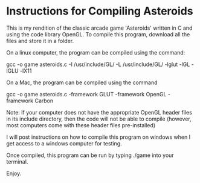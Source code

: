 Instructions for Compiling Asteroids
====================================

This is my rendition of the classic arcade game 'Asteroids' written in C and using the code library OpenGL. To compile this program, download all the files and store it in a folder. 

On a linux computer, the program can be compiled using the command:

gcc -o game asteroids.c -I /usr/include/GL/ -L /usr/include/GL/ -lglut -lGL -lGLU -lX11

On a Mac, the program can be compiled using the command
 
gcc -o game asteroids.c -framework GLUT -framework OpenGL -framework Carbon

Note: If your computer does not have the appropriate OpenGL header files in its include directory, then the code will not be able to compile (however, most computers come with these header files pre-installed)

I will post instructions on how to compile this program on windows when I get access to a windows computer for testing. 

Once compiled, this program can be run by typing ./game into your terminal.

Enjoy.
